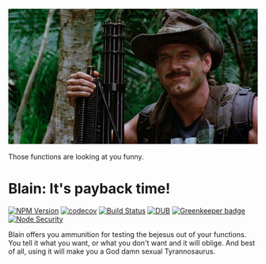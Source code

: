 ![Blain](./docs/blain.jpg 'Logo Title Text 1')

Those functions are looking at you funny.

# Blain: It's payback time!

[![NPM Version](https://img.shields.io/npm/v/blain.svg)](https://www.npmjs.com/package/blain)
[![codecov](https://img.shields.io/codecov/c/github/Undistraction/blain.svg)](https://codecov.io/gh/Undistraction/blain)
[![Build Status](https://img.shields.io/travis/Undistraction/blain.svg)](https://travis-ci.org/Undistraction/blain)
[![DUB](https://img.shields.io/dub/l/vibe-d.svg)](./LICENSE.md)
[![Greenkeeper badge](https://badges.greenkeeper.io/Undistraction/blain.svg)](https://greenkeeper.io/)
[![Node Security](https://nodesecurity.io/orgs/undistraction/projects/XXX/badge)](https://nodesecurity.io/orgs/undistraction/projects/XXX)

Blain offers you ammunition for testing the bejesus out of your functions. You tell it what you want, or what you don't want and it will oblige. And best of all, using it will make you a God damn sexual Tyrannosaurus.
